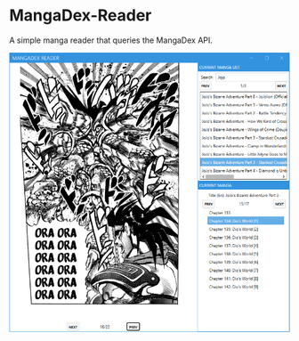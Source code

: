 # MangaDex-Reader
A simple manga reader that queries the MangaDex API.

![Screenshot of Version 1.1](./docs/Ver1.1_Example_Screenshot.PNG "Example Screenshot")